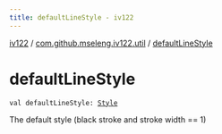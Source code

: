 ```yaml
---
title: defaultLineStyle - iv122
---
```


[iv122](../index.md) / [com.github.mseleng.iv122.util](index.md) / [defaultLineStyle](.)

# defaultLineStyle

`val defaultLineStyle: `[`Style`](-style/index.md)

The default style (black stroke and stroke width == 1)

